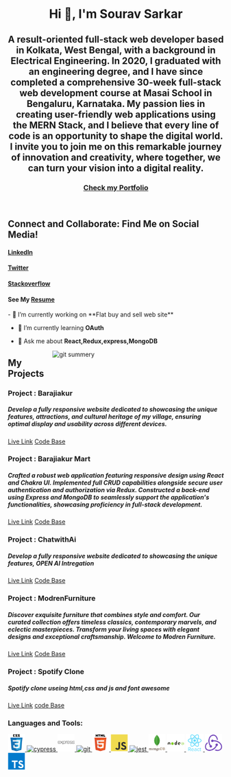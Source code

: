 <h1 align="center">Hi 👋, I'm Sourav Sarkar</h1>
<h2 align="center">A result-oriented full-stack web developer based in Kolkata, West Bengal, with a background in Electrical Engineering. In 2020, I graduated with an engineering degree, and I have since completed a comprehensive 30-week full-stack web development course at Masai School in Bengaluru, Karnataka. My passion lies in creating user-friendly web applications using the MERN Stack, and I believe that every line of code is an opportunity to shape the digital world. I invite you to join me on this remarkable journey of innovation and creativity, where together, we can turn your vision into a digital reality.</h2>
<img  align="right" width="400px" src="https://camo.githubusercontent.com/cae12fddd9d6982901d82580bdf321d81fb299141098ca1c2d4891870827bf17/68747470733a2f2f6d69726f2e6d656469756d2e636f6d2f6d61782f313336302f302a37513379765349765f7430696f4a2d5a2e676966" alt="">
 
<h3 align="center"> <a href="https://souravsarkar1.github.io/" target="_blank" rel="noreferrer">Check my Portfolio</a></h3>
<br/>
<div lign="center" >
<h2>Connect and Collaborate: Find Me on Social Media!</h2>
<h4><a href ="https://www.linkedin.com/in/souravsarkar12/" target="_blank" rel="noreferrer">LinkedIn</a></h4>
<h4><a href ="https://twitter.com/SouravS44645555" target="_blank" rel="noreferrer">Twitter</a></h4>
<h4><a href ="https://stackoverflow.com/users/21366367/sourav-sarkar" target="_blank" rel="noreferrer">Stackoverflow</a></h4>
 </div>
<h4>See My <a href ="https://drive.google.com/file/d/1UlPud5tsYct-jImWMn3QJ1sEcW5eF1Ia/view?usp=sharing" target="_blank" rel="noreferrer">Resume</a></h4>
- 🔭 I’m currently working on **Flat buy and sell web site**

- 🌱 I’m currently learning **OAuth**

- 💬 Ask me about **React,Redux,express,MongoDB**
<img align="right" width="400px" src = "https://github-readme-stats.vercel.app/api?username=souravsarkar1&show_icons=true&theme=radical" alt = "git summery"/>
<h2>My Projects</h2>
<h3 >Project : Barajiakur</p>
<h5>Develop a fully responsive website dedicated to showcasing the unique features, attractions, and cultural heritage of my village, ensuring optimal display and usability across different devices.</h5>
<div>
 <a align="right"  href = "https://barajiakur.netlify.app/">Live Link</a>
 <a align="left"  href = "https://github.com/souravsarkar1/Barajiakur/tree/main/miniproject">Code Base</a>
</div>
<h3 >Project : Barajiakur Mart</p>
 <h5>
Crafted a robust web application featuring responsive design using React and Chakra UI. Implemented full CRUD capabilities alongside secure user authentication and authorization via Redux. Constructed a back-end using Express and MongoDB to seamlessly support the application's functionalities, showcasing proficiency in full-stack development.</h5>
<div>
 <a align="right"  href = "https://barajiakur-mart.netlify.app/">Live Link</a>
 <a align="left"  href = "https://github.com/souravsarkar1/barajiakur_mart">Code Base</a>
</div>
<h3 >Project : ChatwithAi</p>
<h5>Develop a fully responsive website dedicated to showcasing the unique features, OPEN AI Intregation</h5>
 <div>
 <a align="right"  href = "https://code-converter-ashen.vercel.app/">Live Link</a>
 <a align="left"  href = "https://github.com/souravsarkar1/intregation_with_open_ai">Code Base</a>
</div>
<h3 >Project : ModrenFurniture</p>
<h5>Discover exquisite furniture that combines style and comfort. Our curated collection offers timeless classics, contemporary marvels, and eclectic masterpieces. Transform your living spaces with elegant designs and exceptional craftsmanship. Welcome to Modren Furniture.</h5>

 <div>
 <a align="right"  href = "https://modern-furniture-one.netlify.app/">Live Link</a>
 <a align="left"  href = "https://github.com/souravsarkar1/onerous-ants-4416">Code Base</a>
</div>
<h3 >Project : Spotify Clone</p>
<h5>Spotify clone useing html,css and js and font awesome</h5>
 <div>
 <a align="right"  href = "https://6488ce9812e09b1edbd5b566--leafy-faun-26a5d1.netlify.app/">Live Link</a>
 <a align="left"  href = "https://github.com/souravsarkar1/spotify_clone">code Base</a>
</div>
<h3 align="left">Languages and Tools:</h3>
<p align="left"> <a href="https://www.w3schools.com/css/" target="_blank" rel="noreferrer"> <img src="https://raw.githubusercontent.com/devicons/devicon/master/icons/css3/css3-original-wordmark.svg" alt="css3" width="40" height="40"/> </a> <a href="https://www.cypress.io" target="_blank" rel="noreferrer"> <img src="https://raw.githubusercontent.com/simple-icons/simple-icons/6e46ec1fc23b60c8fd0d2f2ff46db82e16dbd75f/icons/cypress.svg" alt="cypress" width="40" height="40"/> </a> <a href="https://expressjs.com" target="_blank" rel="noreferrer"> <img src="https://raw.githubusercontent.com/devicons/devicon/master/icons/express/express-original-wordmark.svg" alt="express" width="40" height="40"/> </a> <a href="https://git-scm.com/" target="_blank" rel="noreferrer"> <img src="https://www.vectorlogo.zone/logos/git-scm/git-scm-icon.svg" alt="git" width="40" height="40"/> </a> <a href="https://www.w3.org/html/" target="_blank" rel="noreferrer"> <img src="https://raw.githubusercontent.com/devicons/devicon/master/icons/html5/html5-original-wordmark.svg" alt="html5" width="40" height="40"/> </a> <a href="https://developer.mozilla.org/en-US/docs/Web/JavaScript" target="_blank" rel="noreferrer"> <img src="https://raw.githubusercontent.com/devicons/devicon/master/icons/javascript/javascript-original.svg" alt="javascript" width="40" height="40"/> </a> <a href="https://jestjs.io" target="_blank" rel="noreferrer"> <img src="https://www.vectorlogo.zone/logos/jestjsio/jestjsio-icon.svg" alt="jest" width="40" height="40"/> </a> <a href="https://www.mongodb.com/" target="_blank" rel="noreferrer"> <img src="https://raw.githubusercontent.com/devicons/devicon/master/icons/mongodb/mongodb-original-wordmark.svg" alt="mongodb" width="40" height="40"/> </a> <a href="https://nodejs.org" target="_blank" rel="noreferrer"> <img src="https://raw.githubusercontent.com/devicons/devicon/master/icons/nodejs/nodejs-original-wordmark.svg" alt="nodejs" width="40" height="40"/> </a> <a href="https://reactjs.org/" target="_blank" rel="noreferrer"> <img src="https://raw.githubusercontent.com/devicons/devicon/master/icons/react/react-original-wordmark.svg" alt="react" width="40" height="40"/> </a> <a href="https://redux.js.org" target="_blank" rel="noreferrer"> <img src="https://raw.githubusercontent.com/devicons/devicon/master/icons/redux/redux-original.svg" alt="redux" width="40" height="40"/> </a> <a href="https://www.typescriptlang.org/" target="_blank" rel="noreferrer"> <img src="https://raw.githubusercontent.com/devicons/devicon/master/icons/typescript/typescript-original.svg" alt="typescript" width="40" height="40"/> </a> </p>

   
 
